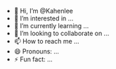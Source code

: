 - 👋 Hi, I’m @Kahenlee
- 👀 I’m interested in ...
- 🌱 I’m currently learning ...
- 💞️ I’m looking to collaborate on ...
- 📫 How to reach me ...
- 😄 Pronouns: ...
- ⚡ Fun fact: ...

<!---
Kahenlee/Kahenlee is a ✨ special ✨ repository because its `README.md` (this file) appears on your GitHub profile.
You can click the Preview link to take a look at your changes.
--->
